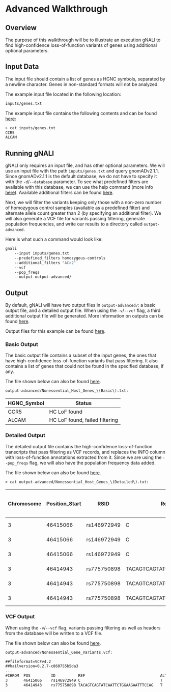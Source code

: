 # Advanced Walkthrough #

## Overview ##

The purpose of this walkthrough will be to illustrate an execution gNALI to find high-confidence loss-of-function variants of genes using additional optional parameters.

## Input Data ##

The input file should contain a list of genes as HGNC symbols, separated by a newline character. Genes in non-standard formats will not be analyzed.

The example input file located in the following location:

```bash
inputs/genes.txt
```

The example input file contains the following contents and can be found [here](https://github.com/phac-nml/gnali/blob/docs/examples/inputs/genes.txt):

```bash
> cat inputs/genes.txt
CCR5
ALCAM
```


## Running gNALI ##

gNALI only requires an input file, and has other optional parameters. We will use an input file with the path `inputs/genes.txt` and query gnomADv2.1.1. Since gnomADv2.1.1 is the default database, we do not have to specify it with the `-d`/`--database` parameter. To see what predefined filters are available with this database, we can use the help command (more info [here](filtering.md#predefined-filters)). Available additional filters can be found [here](filtering.md#additional-filters).

Next, we will filter the variants keeping only those with a non-zero number of homozygous control samples (available as a predefined filter) and alternate allele count greater than 2 (by specifying an additional filter). We will also generate a VCF file for variants passing filtering, generate population frequencies, and write our results to a directory called `output-advanced`.

Here is what such a command would look like:

```bash
gnali
    --input inputs/genes.txt
    --predefined_filters homozygous-controls
    --additional_filters "AC>2"
    --vcf
    --pop_freqs
    --output output-advanced/
```



## Output ##

By default, gNALI will have two output files in `output-advanced/`: a basic output file, and a detailed output file. When using the `-v`/`--vcf` flag, a third additional output file will be generated. More information on outputs can be found [here](outputs.md).

Output files for this example can be found [here](https://github.com/phac-nml/gnali/tree/docs/examples/outputs/output-advanced).

### Basic Output ###

The basic output file contains a subset of the input genes, the ones that have high-confidence loss-of-function variants that pass filtering. It
also contains a list of genes that could not be found in the specified database, if any.

The file shown below can also be found [here](https://github.com/phac-nml/gnali/blob/docs/examples/outputs/output-advanced/Nonessential_Host_Genes_(Basic).txt).

```txt
output-advanced/Nonessential_Host_Genes_\(Basic\).txt:
```
| HGNC_Symbol | Status |
|-------------|--------|
| CCR5 | HC LoF found |
| ALCAM | HC LoF found, failed filtering |


### Detailed Output ###

The detailed output file contains the high-confidence loss-of-function transcripts that pass filtering as VCF records, and replaces the INFO column with loss-of-function annotations extracted from it. Since we are using the `--pop_freqs` flag, we will also have the population frequency data added.

The file shown below can also be found [here](https://github.com/phac-nml/gnali/blob/docs/examples/outputs/output-advanced/Nonessential_Host_Genes_(Detailed).txt).

```txt
> cat output-advanced/Nonessential_Host_Genes_\(Detailed\).txt:
```
| Chromosome | Position_Start | RSID | Reference_Allele | Alternate_Allele | Score | Quality | LoF_Variant | LoF_Annotation | HGNC_Symbol | Ensembl Code | HGVSc | african-AC | african-AN | african-AF | ashkenazi-jewish-AC | ashkenazi-jewish-AN | ashkenazi-jewish-AF | european-non-finnish-AC | european-non-finnish-AN | european-non-finnish-AF | finnish-AC | finnish-AN | finnish-AF | south-asian-AC | south-asian-AN | south-asian-AF | latino-AC | latino-AN | latino-AF | east-asian-AC | east-asian-AN | east-asian-AF | other-AC | other-AF | other-AN | male-AC | male-AF | male-AN | female-AC | female-AN | female-AF |
|------------|----------------|------|------------------|------------------|-------|---------|-------------|----------------|-------------|--------------|-------|------------|------------|------------|---------------------|---------------------|---------------------|-------------------------|-------------------------|-------------------------|------------|------------|------------|----------------|----------------|----------------|-----------|-----------|-----------|---------------|---------------|---------------|----------|----------|----------|---------|---------|---------|-----------|-----------|-----------|
| 3 | 46415066 | rs146972949 | C | T | 120238.89 | PASS | T | stop_gained | CCR5 | ENSG00000160791 | ENST00000292303.4:c.673C>T | 23 | 16252 | 1.4152100000e-03 | 0 | 10016 | 0.0000000000e+00 | 8 | 113418 | 7.0535500000e-05 | 0 | 21590 | 0.0000000000e+00 | 0 | 30566 | 0.0000000000e+00 | 3 | 34516 | 8.6916200000e-05 | 0 | 18382 | 0.0000000000e+00 | 0 | 0.0000000000e+00 | 6108 | 14 | 1.0326900000e-04 | 135568 | 20 | 115280 | 1.7349100000e-04 |
| 3 | 46415066 | rs146972949 | C | T | 120238.89 | PASS | T | stop_gained | CCR5 | ENSG00000160791 | ENST00000343801.4:c.673C>T | 23 | 16252 | 1.4152100000e-03 | 0 | 10016 | 0.0000000000e+00 | 8 | 113418 | 7.0535500000e-05 | 0 | 21590 | 0.0000000000e+00 | 0 | 30566 | 0.0000000000e+00 | 3 | 34516 | 8.6916200000e-05 | 0 | 18382 | 0.0000000000e+00 | 0 | 0.0000000000e+00 | 6108 | 14 | 1.0326900000e-04 | 135568 | 20 | 115280 | 1.7349100000e-04 |
| 3 | 46415066 | rs146972949 | C | T | 120238.89 | PASS | T | stop_gained | CCR5 | ENSG00000160791 | ENST00000445772.1:c.673C>T | 23 | 16252 | 1.4152100000e-03 | 0 | 10016 | 0.0000000000e+00 | 8 | 113418 | 7.0535500000e-05 | 0 | 21590 | 0.0000000000e+00 | 0 | 30566 | 0.0000000000e+00 | 3 | 34516 | 8.6916200000e-05 | 0 | 18382 | 0.0000000000e+00 | 0 | 0.0000000000e+00 | 6108 | 14 | 1.0326900000e-04 | 135568 | 20 | 115280 | 1.7349100000e-04 |
| 3 | 46414943 | rs775750898 | TACAGTCAGTATCAATTCTGGAAGAATTTCCAG | T | 1947603.90 | PASS | - | frameshift_variant | CCR5 | ENSG00000160791 | ENST00000292303.4:c.554_585delGTCAGTATCAATTCTGGAAGAATTTCCAGACA | 168 | 8706 | 1.9297000000e-02 | 35 | 290 | 1.2069000000e-01 | 1621 | 15392 | 1.0531400000e-01 | 478 | 3468 | 1.3783200000e-01 | - | - | - | 23 | 848 | 2.7122600000e-02 | 0 | 1558 | 0.0000000000e+00 | 102 | 9.3922700000e-02 | 1086 | 1289 | 7.3893600000e-02 | 17444 | 1138 | 13904 | 8.1847000000e-02 |
| 3 | 46414943 | rs775750898 | TACAGTCAGTATCAATTCTGGAAGAATTTCCAG | T | 1947603.90 | PASS | - | frameshift_variant | CCR5 | ENSG00000160791 | ENST00000343801.4:c.554_585delGTCAGTATCAATTCTGGAAGAATTTCCAGACA | 168 | 8706 | 1.9297000000e-02 | 35 | 290 | 1.2069000000e-01 | 1621 | 15392 | 1.0531400000e-01 | 478 | 3468 | 1.3783200000e-01 | - | - | - | 23 | 848 | 2.7122600000e-02 | 0 | 1558 | 0.0000000000e+00 | 102 | 9.3922700000e-02 | 1086 | 1289 | 7.3893600000e-02 | 17444 | 1138 | 13904 | 8.1847000000e-02 |
| 3 | 46414943 | rs775750898 | TACAGTCAGTATCAATTCTGGAAGAATTTCCAG | T | 1947603.90 | PASS | - | frameshift_variant | CCR5 | ENSG00000160791 | ENST00000445772.1:c.554_585delGTCAGTATCAATTCTGGAAGAATTTCCAGACA | 168 | 8706 | 1.9297000000e-02 | 35 | 290 | 1.2069000000e-01 | 1621 | 15392 | 1.0531400000e-01 | 478 | 3468 | 1.3783200000e-01 | - | - | - | 23 | 848 | 2.7122600000e-02 | 0 | 1558 | 0.0000000000e+00 | 102 | 9.3922700000e-02 | 1086 | 1289 | 7.3893600000e-02 | 17444 | 1138 | 13904 | 8.1847000000e-02 |




### VCF Output ###

When using the `-v`/`--vcf` flag, variants passing filtering as well as headers from the database will be written to a VCF file. 

The file shown below can also be found [here](https://github.com/phac-nml/gnali/blob/docs/examples/outputs/output-advanced/Nonessential_Gene_Variants.vcf).

```txt
output-advanced/Nonessential_Gene_Variants.vcf:

##fileformat=VCFv4.2
##hailversion=0.2.7-c860755b5da3
...
#CHROM	POS	        ID	        REF	                                ALT	QUAL	    FILTER	INFO
3	    46415066	rs146972949	C	                                T	120238.89	PASS	AC=34;AN=250848;AF=1.35540e-04;...
3	    46414943	rs775750898	TACAGTCAGTATCAATTCTGGAAGAATTTCCAG	T	1947603.90	PASS	AC=2427;AN=31348;AF=7.74212e-02;...
```